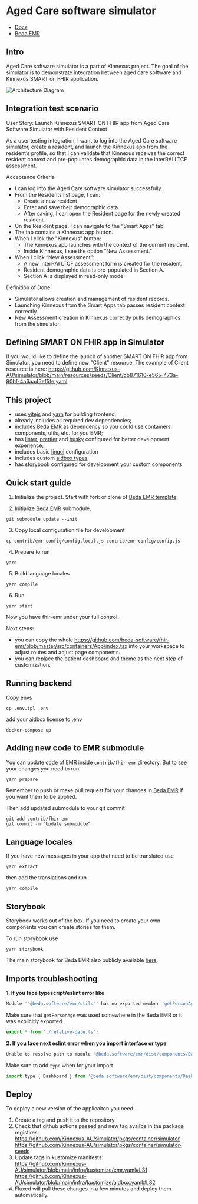# Aged Care software simulator

- [Docs](https://docs.emr.beda.software/Developers%20Guide/custom-emr-build)
- [Beda EMR](https://github.com/beda-software/fhir-emr)

## Intro

Aged Care software simulator is a part of Kinnexus project.
The goal of the simulator is to demonstrate integration between aged care software and Kinnexus SMART on FHIR application.

![Architecture Diagram](https://github.com/user-attachments/assets/e59c08a2-c68c-4c5f-b29e-d0eccf1f15f0)


## Integration test scenario

User Story: Launch Kinnexus SMART ON FHIR app from Aged Care Software Simulator with Resident Context

As a user testing integration,
I want to log into the Aged Care software simulator, create a resident, and launch the Kinnexus app from the resident’s profile,
so that I can validate that Kinnexus receives the correct resident context and pre-populates demographic data in the interRAI LTCF assessment.

Acceptance Criteria

- I can log into the Aged Care software simulator successfully.
- From the Residents list page, I can:
  - Create a new resident
  - Enter and save their demographic data.
  - After saving, I can open the Resident page for the newly created resident.
- On the Resident page, I can navigate to the “Smart Apps” tab.
- The tab contains a Kinnexus app button.
- When I click the "Kinnexus" button:
  - The Kinnexus app launches with the context of the current resident.
  - Inside Kinnexus, I see the option “New Assessment.”
- When I click “New Assessment”:
  - A new interRAI LTCF assessment form is created for the resident.
  - Resident demographic data is pre-populated in Section A.
  - Section A is displayed in read-only mode.

Definition of Done

- Simulator allows creation and management of resident records.
- Launching Kinnexus from the Smart Apps tab passes resident context correctly.
- New Assessment creation in Kinnexus correctly pulls demographics from the simulator.

## Defining SMART ON FHIR app in Simulator

If you would like to define the launch of another SMART ON FHIR app from Simulator, you need to define new "Client" resource.
The example of Client resource is here: https://github.com/Kinnexus-AU/simulator/blob/main/resources/seeds/Client/cb871610-e565-473a-90bf-4a6aa45ef5fe.yaml 


## This project
- uses [vitejs](https://vitejs.dev/) and [yarn](https://yarnpkg.com/) for building frontend;
- already includes all required dev dependencies;
- includes [Beda EMR](https://github.com/beda-software/fhir-emr) as dependency so you could use containers, components, utils, etc. for you EMR;
- has [linter](https://eslint.org/), [prettier](https://prettier.io/) and [husky](https://typicode.github.io/husky/) configured for better development experience;
- includes basic [lingui](https://lingui.dev/) configuration
- includes custom [aidbox types](https://docs.aidbox.app/storage-1/aidbox-and-fhir-formats)
- has [storybook](https://storybook.js.org/) configured for development your custom components

## Quick start guide

1. Initialize the project.
Start with fork or clone of [Beda EMR template](https://github.com/beda-software/emr-template).

2. Initialize [Beda EMR](https://github.com/beda-software/fhir-emr) submodule.
```
git submodule update --init
```

3. Copy local configuration file for development
```
cp contrib/emr-config/config.local.js contrib/emr-config/config.js
```

4. Prepare to run
```
yarn
```

5. Build language locales
```
yarn compile
```

6. Run
```
yarn start
```

Now you have fhir-emr under your full control.

Next steps:
- you can copy the whole https://github.com/beda-software/fhir-emr/blob/master/src/containers/App/index.tsx into your workspace to adjust routes and adjust page components.
- you can replace the patient dashboard and theme as the next step of customization.


## Running backend

Copy envs
```
cp .env.tpl .env
```

add your aidbox license to .env

```
docker-compose up
```

## Adding new code to EMR submodule

You can update code of EMR inside `contrib/fhir-emr` directory.
But to see your changes you need to run

```
yarn prepare
```

Remember to push or make pull request for your changes in [Beda EMR](https://github.com/beda-software/fhir-emr) if you want them to be applied.

Then add updated submodule to your git commit
```
git add contrib/fhir-emr
git commit -m "Update submodule"
```

## Language locales

If you have new messages in your app that need to be translated use 

```
yarn extract
```

then add the translations and run

```
yarn compile
```

## Storybook

Storybook works out of the box. If you need to create your own components you can create stories for them.

To run storybook use
```
yarn storybook
```

The main storybook for Beda EMR also publicly available [here](https://master--64b7c5c51809d460dc448e6b.chromatic.com/).

## Imports troubleshooting

<b>1. If you face typescript/eslint error like</b>

```js
Module '"@beda.software/emr/utils"' has no exported member 'getPersonAge'
```

Make sure that `getPersonAge` was used somewhere in the Beda EMR or it was explicitly exported

```js
export * from './relative-date.ts';
```

<b> 2. If you face next eslint error when you import interface or type</b>

```js
Unable to resolve path to module '@beda.software/emr/dist/components/Dashboard/types'.(eslintimport/no-unresolved)

```

Make sure to add  `type` when for your import

```js
import type { Dashboard } from '@beda.software/emr/dist/components/Dashboard/types';
```

## Deploy
To deploy a new version of the applicaiton you need:
1. Create a tag and push it to the repository
2. Check that github actions passed and new tag availbe in the package registires:   
https://github.com/Kinnexus-AU/simulator/pkgs/container/simulator  
https://github.com/Kinnexus-AU/simulator/pkgs/container/simulator-seeds  
3. Update tags in kustomize manifests:  
https://github.com/Kinnexus-AU/simulator/blob/main/infra/kustomize/emr.yaml#L31
https://github.com/Kinnexus-AU/simulator/blob/main/infra/kustomize/aidbox.yaml#L82
4. Fluxcd will pull these changes in a few minutes and deploy them automatically.

